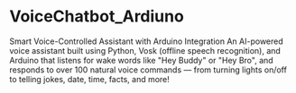 # VoiceChatbot_Ardiuno
Smart Voice-Controlled Assistant with Arduino Integration An AI-powered voice assistant built using Python, Vosk (offline speech recognition), and Arduino that listens for wake words like "Hey Buddy" or "Hey Bro", and responds to over 100 natural voice commands — from turning lights on/off to telling jokes, date, time, facts, and more!
